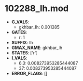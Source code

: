 # 102288_Ih.mod

- **G_VALS**:
  - gkhbar_Ih: 0.001385
- **GATES**:
  - r: 1
- **SUFFIX**: Ih
- **GMAX_NAME**: gkhbar_Ih
- **STATES**: ['r']
- **I_VALS**:
  - 6.3: 0.008273953285444087
  - 37: 0.008273953285444087
- **ERROR_FLAGS**: []
